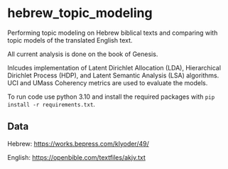 # hebrew_topic_modeling

Performing topic modeling on Hebrew biblical texts and comparing with topic models of the translated English text.

All current analysis is done on the book of Genesis.

Inlcudes implementation of Latent Dirichlet Allocation (LDA), Hierarchical Dirichlet Process (HDP), and Latent Semantic Analysis (LSA) algorithms. UCI and UMass Coherency metrics are used to evaluate the models.

To run code use python 3.10 and install the required packages with `pip install -r requirements.txt`.

## Data

Hebrew: https://works.bepress.com/klyoder/49/

English: https://openbible.com/textfiles/akjv.txt
